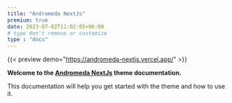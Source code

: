 ```yaml
---
title: "Andromeda NextJs"
premium: true
date: 2023-07-02T11:02:05+06:00 
# type don't remove or customize
type : "docs"
---
```


{{< preview demo="https://andromeda-nextjs.vercel.app/" >}}


**Welcome to the [Andromeda NextJs](https://themefisher.com/products/andromeda-nextjs/) theme documentation.**

This documentation will help you get started with the theme and how to use it. 